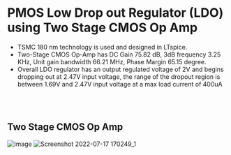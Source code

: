 # PMOS Low Drop out Regulator (LDO) using Two Stage CMOS Op Amp

- TSMC 180 nm technology is used and designed in LTspice. 
- Two-Stage CMOS Op-Amp has DC Gain 75.82 dB, 3dB frequency 3.25 KHz, Unit gain bandwidth 66.21 MHz, Phase Margin 65.15 degree.
- Overall LDO regulator has an output regulated voltage of 2V and begins dropping out at 2.47V input voltage, the range of the dropout region is between 1.69V and 2.47V input voltage at a max load current of 400uA

<br />
<br />


## Two Stage CMOS Op Amp
![image](https://user-images.githubusercontent.com/84563214/179395402-7b06262c-817c-4faa-a4a2-150df5db99ee.png)
![Screenshot 2022-07-17 170249_1](https://user-images.githubusercontent.com/84563214/179396329-63cd9ebe-215f-4f86-9c6e-7dc7b02b4dac.jpg)

